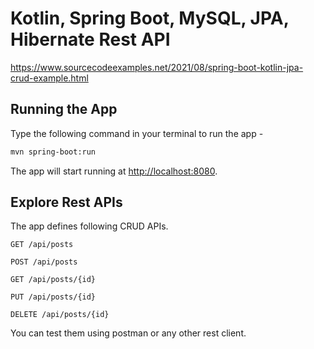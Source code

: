 # Kotlin, Spring Boot, MySQL, JPA, Hibernate Rest API
https://www.sourcecodeexamples.net/2021/08/spring-boot-kotlin-jpa-crud-example.html

## Running the App

Type the following command in your terminal to run the app -

```bash
mvn spring-boot:run
```

The app will start running at <http://localhost:8080>.

## Explore Rest APIs

The app defines following CRUD APIs.

    GET /api/posts
    
    POST /api/posts
    
    GET /api/posts/{id}
    
    PUT /api/posts/{id}
    
    DELETE /api/posts/{id}

You can test them using postman or any other rest client.

